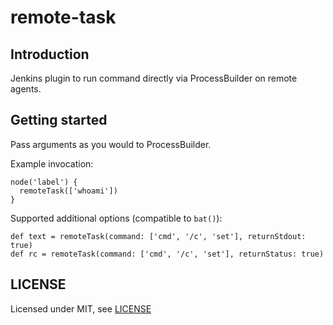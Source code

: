 # remote-task

## Introduction

Jenkins plugin to run command directly via ProcessBuilder on remote agents.

## Getting started

Pass arguments as you would to ProcessBuilder.

Example invocation:

```
node('label') {
  remoteTask(['whoami'])
}
```

Supported additional options (compatible to `bat()`):

```
def text = remoteTask(command: ['cmd', '/c', 'set'], returnStdout: true)
def rc = remoteTask(command: ['cmd', '/c', 'set'], returnStatus: true)
```

## LICENSE

Licensed under MIT, see [LICENSE](LICENSE.md)

